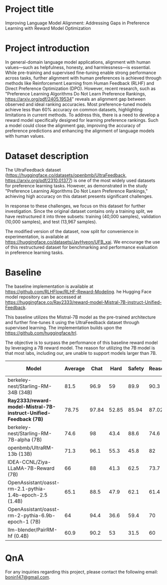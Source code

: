# Project title
Improving Language Model Alignment: Addressing Gaps in Preference Learning with Reward Model Optimization
# Project introduction
In general-domain language model applications, alignment with human values—such as helpfulness, honesty, and harmlessness—is essential. While pre-training and supervised fine-tuning enable strong performance across tasks, further alignment with human preferences is achieved through methods like Reinforcement Learning from Human Feedback (RLHF) and Direct Preference Optimization (DPO). However, recent research, such as "Preference Learning Algorithms Do Not Learn Preference Rankings, <https://arxiv.org/pdf/2405.19534>" reveals an alignment gap between observed and ideal ranking accuracies. Most preference-tuned models achieve less than 60% accuracy on common datasets, highlighting limitations in current methods. To address this, there is a need to develop a reward model specifically designed for learning preference rankings. Such a model could close the alignment gap, improving the accuracy of preference predictions and enhancing the alignment of language models with human values.
# Dataset description
The UltraFeedback dataset (<https://huggingface.co/datasets/openbmb/UltraFeedback>, <https://arxiv.org/pdf/2310.01377>) is one of the most widely used datasets for preference learning tasks. However, as demonstrated in the study "Preference Learning Algorithms Do Not Learn Preference Rankings," achieving high accuracy on this dataset presents significant challenges.

In response to these challenges, we focus on this dataset for further investigation. Since the original dataset contains only a training split, we have restructured it into three subsets: training (40,000 samples), validation (10,000 samples), and test (13,967 samples).

The modified version of the dataset, now split for convenience in experimentation, is available at <https://huggingface.co/datasets/JayHyeon/UFB_xai>. We encourage the use of this restructured dataset for benchmarking and performance evaluation in preference learning tasks.
# Baseline
The baseline implementation is available at <https://github.com/RLHFlow/RLHF-Reward-Modeling>. he Hugging Face model repository can be accessed at <https://huggingface.co/Ray2333/reward-model-Mistral-7B-instruct-Unified-Feedback>.

This baseline utilizes the Mistral-7B model as the pre-trained architecture and further fine-tunes it using the UltraFeedback dataset through supervised learning. The implementation builds upon the <https://github.com/huggingface/trl>.

The objective is to surpass the performance of this baseline reward model by leveraging a 7B reward model. The reason for utilizing the 7B model is that most labs, including our, are unable to support models larger than 7B.


| Model                                                 | Average | Chat  | Hard  | Safety | Reasoning | Prior Sets |
|-------------------------------------------------------|---------|-------|-------|--------|-----------|------------|
| berkeley-nest/Starling-RM-34B (34B)                   | 81.5    | 96.9  | 59    | 89.9   | 90.3      | 71.4       |
| **Ray2333/reward-model-Mistral-7B-instruct-Unified-Feedback (7B)** | 78.75   | 97.84 | 52.85 | 85.94  | 87.02     | 73.92      |
| berkeley-nest/Starling-RM-7B-alpha (7B)               | 74.6    | 98    | 43.4  | 88.6   | 74.6      | 68.6       |
| openbmb/UltraRM-13b (13B)                             | 71.3    | 96.1  | 55.3  | 45.8   | 82        | 77.2       |
| IDEA-CCNL/Ziya-LLaMA-7B-Reward (7B)                   | 66      | 88    | 41.3  | 62.5   | 73.7      | 64.6       |
| OpenAssistant/oasst-rm-2.1-pythia-1.4b-epoch-2.5 (1.4B) | 65.1    | 88.5  | 47.9  | 62.1   | 61.4      | 65.8       |
| OpenAssistant/oasst-rm-2-pythia-6.9b-epoch-1 (7B)     | 64      | 94.4  | 36.6  | 59.4   | 70        | 59.4       |
| llm-blender/PairRM-hf (0.4B)                          | 60.9    | 90.2  | 53    | 31.5   | 60        | 69.6       |


# QnA
For any inquiries regarding this project, please contact the following email: bonin147@gmail.com.
